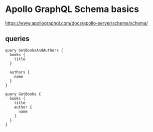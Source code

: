 # Apollo GraphQL Schema basics

https://www.apollographql.com/docs/apollo-server/schema/schema/

## queries

    query GetBooksAndAuthors {
      books {
        title
      }

      authors {
        name
      }
    }

    query GetBooks {
      books {
        title
        author {
          name
        }
      }
    }


    